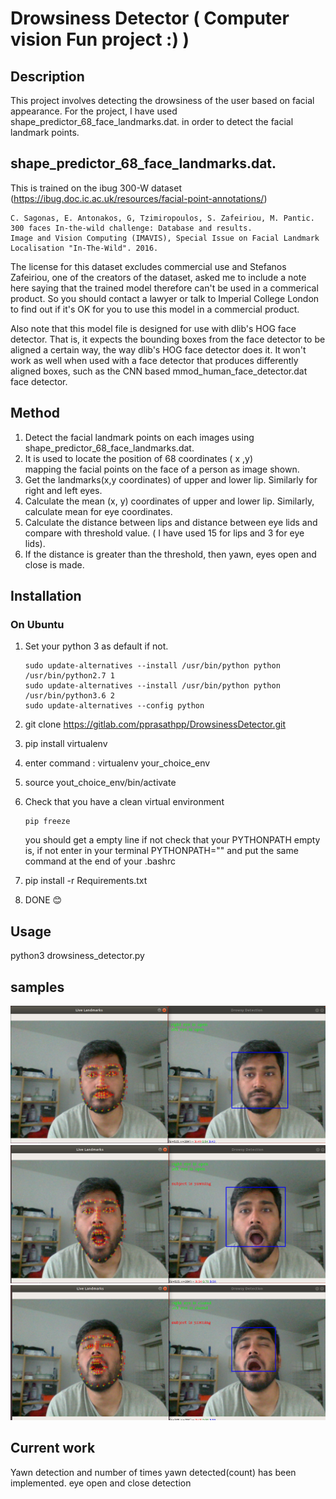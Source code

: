 # Drowsiness Detector  ( Computer vision Fun project :) )

## Description
This project involves detecting the drowsiness of the user based on facial appearance. For the project, I have used shape_predictor_68_face_landmarks.dat. in order to detect the facial landmark points.

## shape_predictor_68_face_landmarks.dat.
This is trained on the ibug 300-W dataset (https://ibug.doc.ic.ac.uk/resources/facial-point-annotations/)

 ```text
C. Sagonas, E. Antonakos, G, Tzimiropoulos, S. Zafeiriou, M. Pantic. 
300 faces In-the-wild challenge: Database and results. 
Image and Vision Computing (IMAVIS), Special Issue on Facial Landmark Localisation "In-The-Wild". 2016.
 ```
 
The license for this dataset excludes commercial use and Stefanos Zafeiriou, one of the creators of the dataset, asked me to include a note here saying that the trained model therefore can't be used in a commerical product. So you should contact a lawyer or talk to Imperial College London to find out if it's OK for you to use this model in a commercial product.

Also note that this model file is designed for use with dlib's HOG face detector. That is, it expects the bounding boxes from the face detector to be aligned a certain way, the way dlib's HOG face detector does it. It won't work as well when used with a face detector that produces differently aligned boxes, such as the CNN based mmod_human_face_detector.dat face detector.

## Method
1. Detect the facial landmark points on each images using shape_predictor_68_face_landmarks.dat.
2. It is used to locate the position of 68 coordinates ( x ,y)  mapping the facial points on the face of a person as image shown.
3. Get the landmarks(x,y coordinates) of upper and lower lip. Similarly for right and left eyes.
4. Calculate the mean (x, y) coordinates of upper and lower lip. Similarly, calculate mean for eye coordinates.
5. Calculate the distance between lips and distance between eye lids and compare with threshold value. ( I have used 15 for lips and 3 for eye lids).
6. If the distance is greater than the threshold, then yawn, eyes open and close is made.

## Installation

### On Ubuntu

1. Set your python 3 as default if not.

    ```text
    sudo update-alternatives --install /usr/bin/python python /usr/bin/python2.7 1
    sudo update-alternatives --install /usr/bin/python python /usr/bin/python3.6 2
    sudo update-alternatives --config python
    ```

2. git clone https://gitlab.com/pprasathpp/DrowsinessDetector.git
3. pip install virtualenv
4. enter command : virtualenv your_choice_env
5. source yout_choice_env/bin/activate
6. Check that you have a clean virtual environment

    ```text
    pip freeze
    ```

    you should get a empty line  if not check that your PYTHONPATH empty is, if not enter in your terminal PYTHONPATH="" and put the same command at the end of your .bashrc

7. pip install -r Requirements.txt
8. DONE  :blush:

## Usage

python3 drowsiness_detector.py

## samples
![Eyes open](/images/eyesOpen.png)
![Yawning when eyes are opened](/images/YawningEyesOpen.png)
![Yawning when eyes are opened](/images/YawningEyesClosed.png)


## Current work

Yawn detection and number of times yawn detected(count) has been implemented.
eye open and close detection 
